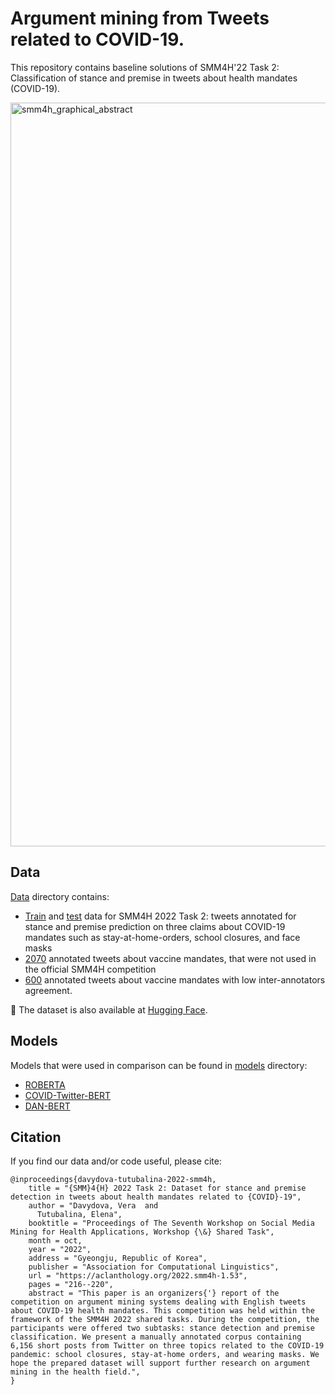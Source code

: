 # Argument mining from Tweets related to COVID-19.
This repository contains baseline solutions of SMM4H'22 Task 2: Classification of stance and premise in tweets about health mandates (COVID-19).

<img width="1190" alt="smm4h_graphical_abstract" src="https://github.com/Veranchos/ArgMining_tweets/assets/37894718/44f183ea-b17c-4afc-a7b8-32b35a963c2c">

## Data 
[Data](data) directory contains:
- [Train](data/train) and [test](data/test/smm4h) data for SMM4H 2022 Task 2: tweets annotated for stance and premise prediction on three claims about COVID-19 mandates such as stay-at-home-orders, school closures, and face masks
- [2070](data/test/vaccine_tweets) annotated tweets about vaccine mandates, that were not used in the official SMM4H competition
- [600](data/test/vaccine_tweets/unused) annotated tweets about vaccine mandates with low inter-annotators agreement.

🤗 The dataset is also available at [Hugging Face](https://huggingface.co/datasets/veranchos/arg_mining_tweets).

## Models
Models that were used in comparison can be found in [models](models/) directory:
- [ROBERTA](models/ROBERTA_baseline)
- [COVID-Twitter-BERT](models/CT-Bert)
- [DAN-BERT](models/DAN-Bert)

## Citation
If you find our data and/or code useful, please cite:
```
@inproceedings{davydova-tutubalina-2022-smm4h,
    title = "{SMM}4{H} 2022 Task 2: Dataset for stance and premise detection in tweets about health mandates related to {COVID}-19",
    author = "Davydova, Vera  and
      Tutubalina, Elena",
    booktitle = "Proceedings of The Seventh Workshop on Social Media Mining for Health Applications, Workshop {\&} Shared Task",
    month = oct,
    year = "2022",
    address = "Gyeongju, Republic of Korea",
    publisher = "Association for Computational Linguistics",
    url = "https://aclanthology.org/2022.smm4h-1.53",
    pages = "216--220",
    abstract = "This paper is an organizers{'} report of the competition on argument mining systems dealing with English tweets about COVID-19 health mandates. This competition was held within the framework of the SMM4H 2022 shared tasks. During the competition, the participants were offered two subtasks: stance detection and premise classification. We present a manually annotated corpus containing 6,156 short posts from Twitter on three topics related to the COVID-19 pandemic: school closures, stay-at-home orders, and wearing masks. We hope the prepared dataset will support further research on argument mining in the health field.",
}
```
